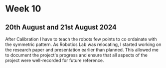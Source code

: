 # Week 10
## 20th August and 21st August 2024
After Calibration I have to teach the robots few points to co ordainate with the symmetric pattern.
As Robotics Lab was relocating,  I started working on the research paper and presentation earlier than planned. This allowed me to document the project's progress and ensure that all aspects of the project were well-recorded for future reference.

